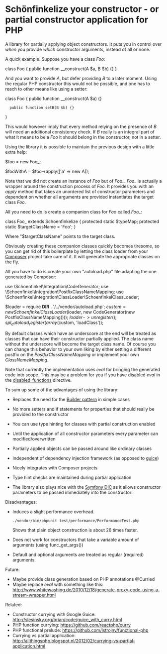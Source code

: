# Schönfinkelize your constructor - or partial constructor application for PHP

A library for partially applying object constructors. It puts you in control
over *when* you provide *which* constructor arguments, instead of all or none.

A quick example. Suppose you have a class *Foo*:


   class Foo {
      public function __construct(A $a, B $b) {}
   }


And you want to provide *A*, but defer providing *B* to a later moment. Using the regular PHP
constructor this would not be possible, and one has to reach to other means like using a setter:

   class Foo {
      public function __construct(A $a) {}

      public function setB(B $b) {}
   }

This would however imply that every method relying on the presence of *B* will
need an additional consistency check. If *B* really is an integral part of what
it means to be a *Foo* it should belong in the constructor, not in a setter.

Using the library it is possible to maintain the previous design with a little
extra help:

   $foo = new Foo_;
   
   $fooWithA = $foo->apply(['a' => new A]);


Note that we did not create an instance of *Foo* but of *Foo_*. 
*Foo_* is actually a wrapper around the construction process of *Foo*. It
provides you with an *apply* method that takes an unordered list of 
constructor parameters and dependent on whether all arguments are provided 
instantiates the target class *Foo*. 

All you need to do is create a companion class for *Foo* called *Foo_*: 

   class Foo_ extends Schoenfinkelize {
      protected static $typeMap;
      protected static $targetClassName = 'Foo';
   }

Where "$targetClassName" points to the target class.

Obviously creating these companion classes quickly becomes tiresome, so
you can get rid of this boilerplate by letting the class loader from your
[Composer](http://getcomposer.org/) project take care of it. It will generate
the appropriate classes on the fly.

All you have to do is create your own "autoload.php" file adapting the one generated by Composer:

   use \Schoenfinkel\Integration\CodeGenerator;
   use \Schoenfinkel\Integration\PostfixClassNameMapping;
   use \Schoenfinkel\Integration\ClassLoader\SchoenfinkelClassLoader;

   $loader = require __DIR__ . '/../vendor/autoload.php';
   $custom = new SchoenfinkelClassLoader($loader, new CodeGenerator(new PostfixClassNameMapping()));
   $loader->unregister();
   spl_autoload_register(array($custom, 'loadClass'));

By default classes which have an underscore at the end will be treated
as classes that can have their constructor partially applied. The class
name without the underscore will become the target class name. Of course you
can change this behavior to your own liking by either setting a different
postfix on the *PostfixClassNameMapping* or implement your own *ClassNameMapping*.

Note that currently the implementation uses *eval* for bringing the generated code into scope. 
This may be a problem for you if you have disabled *eval* in the [disabled_functions](http://php.net/manual/en/ini.core.php#ini.disable-functions) directive.

To sum up some of the advantages of using the library:

- Replaces the need for the [Builder pattern](http://en.wikipedia.org/wiki/Builder_pattern) in simple cases
- No more setters and if statements for properties that should really be provided to the constructor
- You can use type hinting for classes with partial construction enabled
- Until the application of all constructor parameters every parameter can modified/overwritten
- Partially applied objects can be passed around like ordinary classes
- Independent of dependency injection framework (as opposed to [guice](http://slesinsky.org/brian/code/guice_with_curry.html))
- Nicely integrates with Composer projects
- Type hint checks are maintained during partial application
- The library also plays nice with the [Symfony DIC](http://symfony.com/blog/symfony-components-the-dependency-injection-container)
  as it allows constructor parameters to be passed immediately into the constructor:

   <service id="a" class="A"/>

   <service id="foo" class="Foo_">
      <argument type="collection">
         <argument key="a" id="a" type="service"/>
      </argument>
   </service>

Disadvantages:

- Induces a slight performance overhead. 

      ./vendor/bin/phpunit test/performance/PerformanceTest.php

  Shows that plain object construction is about 26 times faster.
- Does not work for constructors that take a variable amount of arguments (using func_get_args())
- Default and optional arguments are treated as regular (required) arguments. 

Future:

- Maybe provide class generation based on PHP annotations @Curried
- Maybe replace *eval* with something like this: http://www.whitewashing.de/2010/12/18/generate-proxy-code-using-a-stream-wrapper.html 

Related:

- Constructor currying with Google Guice: http://slesinsky.org/brian/code/guice_with_curry.html
- PHP function currying: https://github.com/reactphp/curry
- PHP functional prelude: https://github.com/lstrojny/functional-php
- Currying vs partial application: http://allthingsphp.blogspot.nl/2012/02/currying-vs-partial-application.html